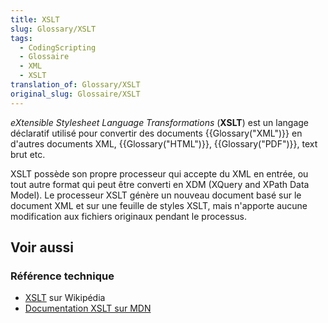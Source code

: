 ```yaml
---
title: XSLT
slug: Glossary/XSLT
tags:
  - CodingScripting
  - Glossaire
  - XML
  - XSLT
translation_of: Glossary/XSLT
original_slug: Glossaire/XSLT
---
```


_eXtensible Stylesheet Language Transformations_ (**XSLT**) est un langage déclaratif utilisé pour convertir des documents {{Glossary("XML")}} en d'autres documents XML, {{Glossary("HTML")}}, {{Glossary("PDF")}}, text brut etc.

XSLT possède son propre processeur qui accepte du XML en entrée, ou tout autre format qui peut être converti en XDM (XQuery and XPath Data Model). Le processeur XSLT génère un nouveau document basé sur le document XML et sur une feuille de styles XSLT, mais n'apporte aucune modification aux fichiers originaux pendant le processus.

## Voir aussi

### Référence technique

- [XSLT](https://fr.wikipedia.org/wiki/Extensible_Stylesheet_Language_Transformations) sur Wikipédia
- [Documentation XSLT sur MDN](/fr/docs/XSLT)
